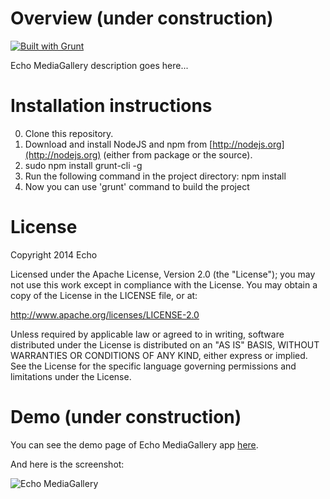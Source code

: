 # Overview (under construction)

[![Built with Grunt](https://cdn.gruntjs.com/builtwith.png)](http://gruntjs.com/)

Echo MediaGallery description goes here...

# Installation instructions

0. Clone this repository.
1. Download and install NodeJS and npm from [http://nodejs.org](http://nodejs.org) (either from package or the source).
2. sudo npm install grunt-cli -g
3. Run the following command in the project directory: npm install
4. Now you can use 'grunt' command to build the project

# License

Copyright 2014 Echo

Licensed under the Apache License, Version 2.0 (the "License"); you may not use this work except in compliance with the License. You may obtain a copy of the License in the LICENSE file, or at:

http://www.apache.org/licenses/LICENSE-2.0

Unless required by applicable law or agreed to in writing, software distributed under the License is distributed on an "AS IS" BASIS, WITHOUT WARRANTIES OR CONDITIONS OF ANY KIND, either express or implied. See the License for the specific language governing permissions and limitations under the License.

# Demo (under construction)

You can see the demo page of Echo MediaGallery  app [here](http://echoappsteam.github.io/MediaGallery/).

And here is the screenshot:

![Echo MediaGallery](http://echoappsteam.github.io/MediaGallery/images/media-gallery-screenshot.png "Echo MediaGallery Screenshot")
